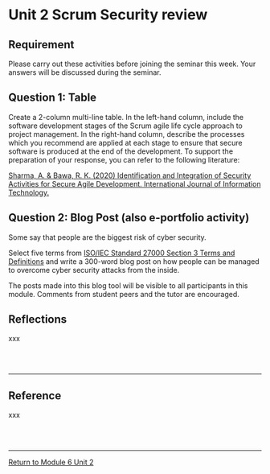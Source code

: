 # Unit 2 Scrum Security review

## Requirement
Please carry out these activities before joining the seminar this week. Your answers will be discussed during the seminar.

## Question 1: Table
Create a 2-column multi-line table. In the left-hand column, include the software development stages of the Scrum agile life cycle approach to project management. In the right-hand column, describe the processes which you recommend are applied at each stage to ensure that secure software is produced at the end of the development. To support the preparation of your response, you can refer to the following literature:

[Sharma, A. & Bawa, R. K. (2020) Identification and Integration of Security Activities for Secure Agile Development. International Journal of Information Technology.](SSD_Unit02_Reference.pdf)

## Question 2: Blog Post (also e-portfolio activity)
Some say that people are the biggest risk of cyber security.

Select five terms from [ISO/IEC Standard 27000 Section 3 Terms and Definitions](https://www.iso.org/obp/ui/#iso:std:iso-iec:27000:ed-5:v1:en) and write a 300-word blog post on how people can be managed to overcome cyber security attacks from the inside.

The posts made into this blog tool will be visible to all participants in this module. Comments from student peers and the tutor are encouraged.

## Reflections
xxx

<br><br>

---

## Reference
xxx

<br><br>

---

[Return to Module 6 Unit 2](SSD_Unit02.md)
